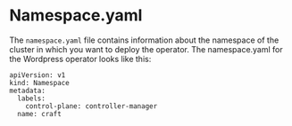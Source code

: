 # Namespace.yaml

The `namespace.yaml` file contains information about the namespace of the cluster in which you want to deploy the operator. The namespace.yaml for the Wordpress operator looks like this:


```
apiVersion: v1
kind: Namespace
metadata:
  labels:
    control-plane: controller-manager
  name: craft
```

